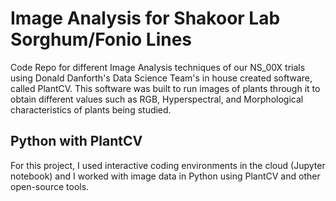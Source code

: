 # Image Analysis for Shakoor Lab Sorghum/Fonio Lines

Code Repo for different Image Analysis techniques of our NS_00X trials using Donald Danforth's Data Science Team's in house created software, called PlantCV. This software was built to run images of plants through it to obtain different values such as RGB, Hyperspectral, and Morphological characteristics of plants being studied.

## Python with PlantCV

For this project, I used interactive coding environments in the cloud (Jupyter notebook) and I worked with image data in Python using PlantCV and other open-source tools.

